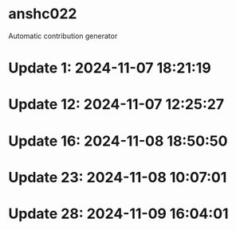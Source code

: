 # anshc022

Automatic contribution generator

# Update 1: 2024-11-07 18:21:19

# Update 12: 2024-11-07 12:25:27

# Update 16: 2024-11-08 18:50:50

# Update 23: 2024-11-08 10:07:01

# Update 28: 2024-11-09 16:04:01
